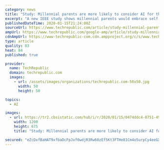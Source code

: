 ```yaml
---
category: news
title: "Study: Millennial parents are more likely to consider AI for their kids' health"
excerpt: "A new IEEE study shows millennial parents would embrace self-driving school busses, 3D-printed organs and AI-powered assistants. TechRepublic's Karen Roby interviewed Dr. Karen Panetta, dean of engineering at Tufts University, about the tech organization IEEE and a recent study concerning AI and healthcare. The following is an edited transcript ..."
publishedDateTime: 2020-01-15T21:24:00Z
sourceUrl: https://www.techrepublic.com/article/study-millennial-parents-are-more-likely-to-consider-ai-for-their-kids-health/
ampUrl: https://www.techrepublic.com/google-amp/article/study-millennial-parents-are-more-likely-to-consider-ai-for-their-kids-health/
cdnAmpUrl: https://www-techrepublic-com.cdn.ampproject.org/c/s/www.techrepublic.com/google-amp/article/study-millennial-parents-are-more-likely-to-consider-ai-for-their-kids-health/
type: article
quality: 83
heat: 84
published: true

provider:
  name: TechRepublic
  domain: techrepublic.com
  images:
    - url: /assets/images/organizations/techrepublic.com-50x50.jpg
      width: 50
      height: 50

topics:
  - AI

images:
  - url: https://tr2.cbsistatic.com/hub/i/r/2020/01/15/0474ddc4-0751-4943-ba45-8001b2a71c49/thumbnail/1200x675/d7a62e7ff462af441cef021bc9ac5d6c/20191212-panetta-karen.jpg
    width: 1200
    height: 675
    title: "Study: Millennial parents are more likely to consider AI for their kids' health"

secured: "eZcDxfBaHAT9xfbaDcFpJxf0wdjR3Rw60zEf5Kt3FTHe81Cm4o5urpCy4eeGXXUe4swbAFc/4VGzB+g5AB7658tpo3ke10bfJa9oLndI3+DbIrNjw/pukIk0mcTbpw2AFLmOg1kvbInedPIJt9oUVQaoBkULnbhn11ljMbaxyE1yFhjJwzHJZwWh/xcb07Br5+oikg5FlZJXIzcNUoyQRlFD6+nfTm4aNzBFXJGBPwL5KO44LuWOO9b0B5RGg39fEQLvNp62ZoPfRNVdsYkkiOPVhWsgTlHYIQ0pNgxV63h/vE2z9ZQ3UvwNsiggQ8njibcUtDY8zwItHiTfgEiI8OuAypw2xAIkZPciVcYH5PKUI5rzxn+maxHrIFBM9kPwd99jIgEm986FrIeesq/lN0Oy0h3K2r7ziAa46H9Vy/uSxs3eoayZFcvtmouTR8av9HUHyEkPeI5wvp2ddHk/5A==;lrNx40OA+mrTuaA+Ea0ZxA=="
---
```


